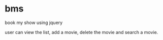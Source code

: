 # bms

book my show
using jquery

user can view the list, add a movie, delete the movie and search a movie.
